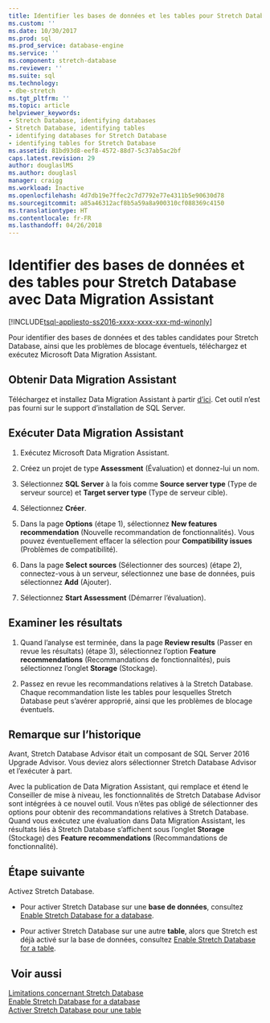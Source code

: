 ```yaml
---
title: Identifier les bases de données et les tables pour Stretch Database | Microsoft Docs
ms.custom: ''
ms.date: 10/30/2017
ms.prod: sql
ms.prod_service: database-engine
ms.service: ''
ms.component: stretch-database
ms.reviewer: ''
ms.suite: sql
ms.technology:
- dbe-stretch
ms.tgt_pltfrm: ''
ms.topic: article
helpviewer_keywords:
- Stretch Database, identifying databases
- Stretch Database, identifying tables
- identifying databases for Stretch Database
- identifying tables for Stretch Database
ms.assetid: 81bd93d8-eef8-4572-88d7-5c37ab5ac2bf
caps.latest.revision: 29
author: douglaslMS
ms.author: douglasl
manager: craigg
ms.workload: Inactive
ms.openlocfilehash: 4d7db19e7ffec2c7d7792e77e4311b5e90630d78
ms.sourcegitcommit: a85a46312acf8b5a59a8a900310cf088369c4150
ms.translationtype: HT
ms.contentlocale: fr-FR
ms.lasthandoff: 04/26/2018
---
```

# <a name="identify-databases-and-tables-for-stretch-database-with-data-migration-assistant"></a>Identifier des bases de données et des tables pour Stretch Database avec Data Migration Assistant
[!INCLUDE[tsql-appliesto-ss2016-xxxx-xxxx-xxx-md-winonly](../../includes/tsql-appliesto-ss2016-xxxx-xxxx-xxx-md-winonly.md)]


  Pour identifier des bases de données et des tables candidates pour Stretch Database, ainsi que les problèmes de blocage éventuels, téléchargez et exécutez Microsoft Data Migration Assistant.
  
## <a name="get-data-migration-assistant"></a>Obtenir Data Migration Assistant
 Téléchargez et installez Data Migration Assistant à partir [d’ici](https://www.microsoft.com/download/details.aspx?id=53595). Cet outil n’est pas fourni sur le support d’installation de SQL Server.  
  
## <a name="run-data-migration-assistant"></a>Exécuter Data Migration Assistant  
  
1.  Exécutez Microsoft Data Migration Assistant.  

2.  Créez un projet de type **Assessment** (Évaluation) et donnez-lui un nom.

3.  Sélectionnez **SQL Server** à la fois comme **Source server type** (Type de serveur source) et **Target server type** (Type de serveur cible).

4.  Sélectionnez **Créer**. 

5. Dans la page **Options** (étape 1), sélectionnez **New features recommendation** (Nouvelle recommandation de fonctionnalités). Vous pouvez éventuellement effacer la sélection pour **Compatibility issues** (Problèmes de compatibilité).

6.  Dans la page **Select sources** (Sélectionner des sources) (étape 2), connectez-vous à un serveur, sélectionnez une base de données, puis sélectionnez **Add** (Ajouter).

7.  Sélectionnez **Start Assessment** (Démarrer l’évaluation).

## <a name="review-the-results"></a>Examiner les résultats  
  
1.  Quand l’analyse est terminée, dans la page **Review results** (Passer en revue les résultats) (étape 3), sélectionnez l’option **Feature recommendations** (Recommandations de fonctionnalités), puis sélectionnez l’onglet **Storage** (Stockage).

2.  Passez en revue les recommandations relatives à la Stretch Database. Chaque recommandation liste les tables pour lesquelles Stretch Database peut s’avérer approprié, ainsi que les problèmes de blocage éventuels.

## <a name="historical-note"></a>Remarque sur l’historique
Avant, Stretch Database Advisor était un composant de SQL Server 2016 Upgrade Advisor. Vous deviez alors sélectionner Stretch Database Advisor et l’exécuter à part.

Avec la publication de Data Migration Assistant, qui remplace et étend le Conseiller de mise à niveau, les fonctionnalités de Stretch Database Advisor sont intégrées à ce nouvel outil. Vous n’êtes pas obligé de sélectionner des options pour obtenir des recommandations relatives à Stretch Database. Quand vous exécutez une évaluation dans Data Migration Assistant, les résultats liés à Stretch Database s’affichent sous l’onglet **Storage** (Stockage) des **Feature recommendations** (Recommandations de fonctionnalité).
  
## <a name="next-step"></a>Étape suivante  
 Activez Stretch Database.  
  
-   Pour activer Stretch Database sur une **base de données**, consultez [Enable Stretch Database for a database](../../sql-server/stretch-database/enable-stretch-database-for-a-database.md).  
  
-   Pour activer Stretch Database sur une autre **table**, alors que Stretch est déjà activé sur la base de données, consultez [Enable Stretch Database for a table](../../sql-server/stretch-database/enable-stretch-database-for-a-table.md). 
  
## <a name="see-also"></a> Voir aussi  
 [Limitations concernant Stretch Database](../../sql-server/stretch-database/limitations-for-stretch-database.md)   
 [Enable Stretch Database for a database](../../sql-server/stretch-database/enable-stretch-database-for-a-database.md)   
 [Activer Stretch Database pour une table](../../sql-server/stretch-database/enable-stretch-database-for-a-table.md)  
  
  

